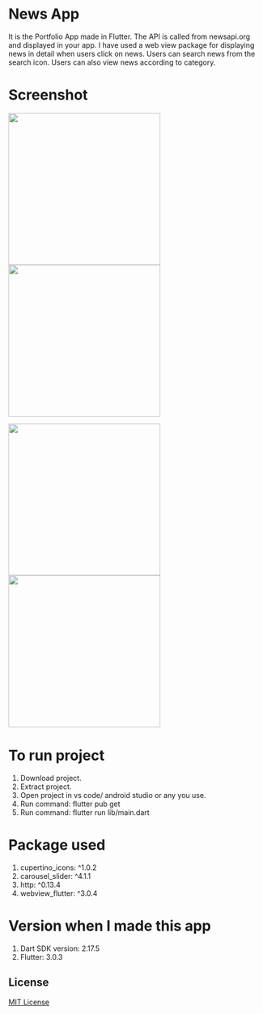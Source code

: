# News App
It is the Portfolio App made in Flutter. The API is called from newsapi.org and displayed in your app. I have used a web view package for displaying news in detail when users click on news. Users can search news from the search icon. Users can also view news according to category.

# Screenshot
<img src="https://user-images.githubusercontent.com/69492512/177029029-ee994c65-8230-4bb3-af4c-00c6ac567a8c.jpg" width="300">   <img src="https://user-images.githubusercontent.com/69492512/177029032-63729947-02fe-4b4a-95d2-4d5fd5c1726d.jpg" width="300">


<img src="https://user-images.githubusercontent.com/69492512/177029036-b2b155da-c75c-4aac-b14c-e40b9a6128c4.jpg" width="300">   <img src="https://user-images.githubusercontent.com/69492512/177029040-0d37bcbe-6900-4380-ba85-a03c9f67ddfb.jpg" width="300">


# To run project
1. Download project.
2. Extract project.
3. Open project in vs code/ android studio or any you use.
4. Run command: flutter pub get
5. Run command: flutter run lib/main.dart

# Package used
1. cupertino_icons: ^1.0.2
2. carousel_slider: ^4.1.1
3. http: ^0.13.4
4. webview_flutter: ^3.0.4


# Version when I made this app
1. Dart SDK version: 2.17.5
2. Flutter: 3.0.3

## License
[MIT License](LICENSE)

